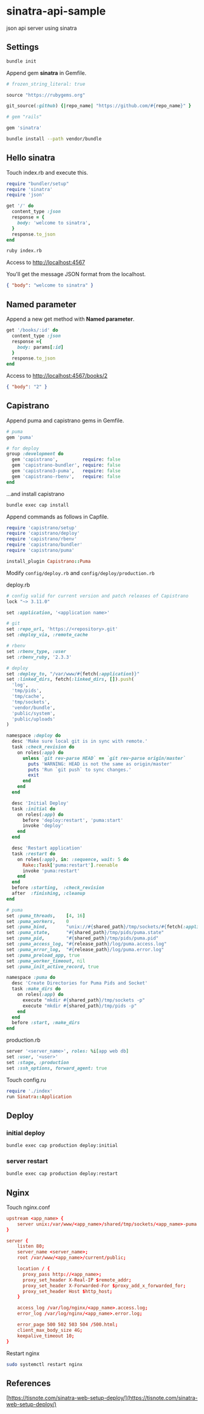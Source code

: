 # sinatra-api-sample

json api server using sinatra

## Settings

```bash
bundle init
```

Append gem **sinatra** in Gemfile.

```ruby
# frozen_string_literal: true

source "https://rubygems.org"

git_source(:github) {|repo_name| "https://github.com/#{repo_name}" }

# gem "rails"

gem 'sinatra'
```

```bash
bundle install --path vendor/bundle
```

## Hello sinatra

Touch index.rb and execute this.

```ruby
require "bundler/setup"
require 'sinatra'
require 'json'

get '/' do
  content_type :json
  response = {
    body: 'welcome to sinatra',
  }
  response.to_json
end
```

```bash
ruby index.rb
```

Access to [http://localhost:4567](http://localhost:4567)

You'll get the message JSON format from the localhost.

```json
{ "body": "welcome to sinatra" }
```

## Named parameter

Append a new get method with **Named parameter**.

```ruby
get '/books/:id' do
  content_type :json
  response ={
    body: params[:id]
  }
  response.to_json
end
```

Access to [http://localhost:4567/books/2](http://localhost:4567/books/2)

```json
{ "body": "2" }
```

## Capistrano

Append puma and capistrano gems in Gemfile.

```ruby
# puma
gem 'puma'

# for deploy
group :development do
  gem 'capistrano',         require: false
  gem 'capistrano-bundler', require: false
  gem 'capistrano3-puma',   require: false
  gem 'capistrano-rbenv',   require: false
end
```

...and install capistrano

```bash
bundle exec cap install
```

Append commands as follows in Capfile.

```ruby
require 'capistrano/setup'
require 'capistrano/deploy'
require 'capistrano/rbenv'
require 'capistrano/bundler'
require 'capistrano/puma'

install_plugin Capistrano::Puma
```

Modify `config/deploy.rb` and `config/deploy/production.rb`

deploy.rb

```ruby
# config valid for current version and patch releases of Capistrano
lock "~> 3.11.0"

set :application, '<application name>'

# git
set :repo_url, 'https://<repository>.git'
set :deploy_via, :remote_cache

# rbenv
set :rbenv_type, :user
set :rbenv_ruby, '2.3.3'

# deploy
set :deploy_to, "/var/www/#{fetch(:application)}"
set :linked_dirs, fetch(:linked_dirs, []).push(
  'log',
  'tmp/pids',
  'tmp/cache',
  'tmp/sockets',
  'vendor/bundle',
  'public/system',
  'public/uploads'
)

namespace :deploy do
  desc 'Make sure local git is in sync with remote.'
  task :check_revision do
    on roles(:app) do
      unless `git rev-parse HEAD` == `git rev-parse origin/master`
        puts 'WARNING: HEAD is not the same as origin/master'
        puts 'Run `git push` to sync changes.'
        exit
      end
    end
  end

  desc 'Initial Deploy'
  task :initial do
    on roles(:app) do
      before 'deploy:restart', 'puma:start'
      invoke 'deploy'
    end
  end

  desc 'Restart application'
  task :restart do
    on roles(:app), in: :sequence, wait: 5 do
      Rake::Task['puma:restart'].reenable
      invoke 'puma:restart'
    end
  end
  before :starting,  :check_revision
  after  :finishing, :cleanup
end

# puma
set :puma_threads,    [4, 16]
set :puma_workers,    0
set :puma_bind,       "unix://#{shared_path}/tmp/sockets/#{fetch(:application)}-puma.sock"
set :puma_state,      "#{shared_path}/tmp/pids/puma.state"
set :puma_pid,        "#{shared_path}/tmp/pids/puma.pid"
set :puma_access_log, "#{release_path}/log/puma.access.log"
set :puma_error_log,  "#{release_path}/log/puma.error.log"
set :puma_preload_app, true
set :puma_worker_timeout, nil
set :puma_init_active_record, true

namespace :puma do
  desc 'Create Directories for Puma Pids and Socket'
  task :make_dirs do
    on roles(:app) do
      execute "mkdir #{shared_path}/tmp/sockets -p"
      execute "mkdir #{shared_path}/tmp/pids -p"
    end
  end
  before :start, :make_dirs
end
```

production.rb

```ruby
server '<server_name>', roles: %i[app web db]
set :user, '<user>'
set :stage, :production
set :ssh_options, forward_agent: true

```

Touch config.ru

```ruby
require './index'
run Sinatra::Application
```

## Deploy

### initial deploy 

```bash
bundle exec cap production deploy:initial
```

### server restart

```bash
bundle exec cap production deploy:restart
```

## Nginx

Touch nginx.conf

```conf
upstream <app_name> {
    server unix:/var/www/<app_name>/shared/tmp/sockets/<app_name>-puma.sock fail_timeout=0;
}

server {
    listen 80;
    server_name <server_name>; 
    root /var/www/<app_name>/current/public;

    location / {
      proxy_pass http://<app_name>;
      proxy_set_header X-Real-IP $remote_addr;
      proxy_set_header X-Forwarded-For $proxy_add_x_forwarded_for;
      proxy_set_header Host $http_host;
    }

    access_log /var/log/nginx/<app_name>.access.log;
    error_log /var/log/nginx/<app_name>.error.log;

    error_page 500 502 503 504 /500.html;
    client_max_body_size 4G;
    keepalive_timeout 10;
}
```

Restart nginx

```bash
sudo systemctl restart nginx
```

## References

[https://tisnote.com/sinatra-web-setup-deploy/](https://tisnote.com/sinatra-web-setup-deploy/)
